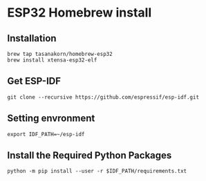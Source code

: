 # ESP32 Homebrew install

## Installation

    brew tap tasanakorn/homebrew-esp32
    brew install xtensa-esp32-elf

## Get ESP-IDF

    git clone --recursive https://github.com/espressif/esp-idf.git

## Setting envronment

    export IDF_PATH=~/esp-idf

## Install the Required Python Packages

    python -m pip install --user -r $IDF_PATH/requirements.txt
